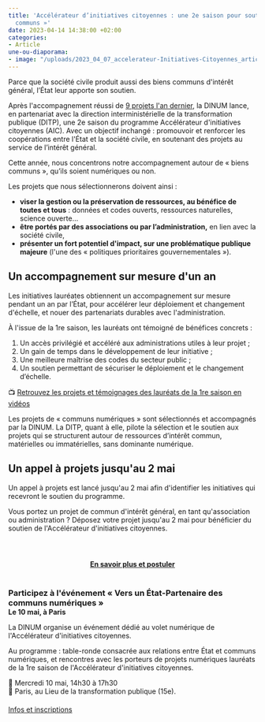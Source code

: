 ```yaml
---
title: 'Accélérateur d’initiatives citoyennes : une 2e saison pour soutenir des «
  communs »'
date: 2023-04-14 14:38:00 +02:00
categories:
- Article
une-ou-diaporama:
- image: "/uploads/2023_04_07_accelerateur-Initiatives-Citoyennes_article.jpg"
---
```


Parce que la société civile produit aussi des biens communs d'intérêt général, l’État leur apporte son soutien.

Après l'accompagnement réussi de [9 projets l'an dernier](https://citoyens.transformation.gouv.fr/laureats/ "9 projets l'an dernier - Lien externe"), la DINUM lance, en partenariat avec la direction interministérielle de la transformation publique (DITP), une 2e saison du programme Accélérateur d'initiatives citoyennes (AIC). Avec un objectif inchangé : promouvoir et renforcer les coopérations entre l'État et la société civile, en soutenant des projets au service de l’intérêt général.

Cette année, nous concentrons notre accompagnement autour de « biens communs », qu’ils soient numériques ou non.

Les projets que nous sélectionnerons doivent ainsi :
* **viser la gestion ou la préservation de ressources, au bénéfice de toutes et tous** : données et codes ouverts, ressources naturelles, science ouverte…
* **être portés par des associations ou par l’administration,** en lien avec la société civile,
* **présenter un fort potentiel d'impact, sur une problématique publique majeure** (l'une des « politiques prioritaires gouvernementales »).

## Un accompagnement sur mesure d'un an
Les initiatives lauréates obtiennent un accompagnement sur mesure pendant un an par l’État, pour accélérer leur déploiement et changement d'échelle, et nouer des partenariats durables avec l'administration. 

À l'issue de la 1re saison, les lauréats ont témoigné de bénéfices concrets :
1. Un accès privilégié et accéléré aux administrations utiles à leur projet ;
2. Un gain de temps dans le développement de leur initiative ;
3. Une meilleure maîtrise des codes du secteur public ;
4. Un soutien permettant de sécuriser le déploiement et le changement d’échelle.
 
📺 [Retrouvez les projets et témoignages des lauréats de la 1re saison en vidéos](https://www.dailymotion.com/playlist/x7o6u9 "Retrouvez les projets et témoignages des lauréats de la 1re saison en vidéos - Lien externe")

Les projets de « communs numériques » sont sélectionnés et accompagnés par la DINUM.
La DITP, quant à elle, pilote la sélection et le soutien aux projets qui se structurent autour de ressources d’intérêt commun, matérielles ou immatérielles, sans dominante numérique.

## Un appel à projets jusqu'au 2 mai
Un appel à projets est lancé jusqu'au 2 mai afin d'identifier les initiatives qui recevront le soutien du programme.

Vous portez un projet de commun d'intérêt général, en tant qu'association ou administration ?
Déposez votre projet jusqu'au 2 mai pour bénéficier du soutien de l'Accélérateur d'initiatives citoyennes.

<div align="center" style="margin-bottom: 30px; margin-top: 4em;"><a href="https://citoyens.transformation.gouv.fr/" class="button" title="En savoir plus et postuler"><b>En savoir plus et postuler</b></a></div>

<div class="encadre noir" style="margin-bottom:40px"><h3 style="margin-top: 40px; margin-bottom: 0px">Participez à l'événement «&nbsp;Vers un État-Partenaire des communs numériques&nbsp;»</h3><h4 style="margin-top: 0px; margin-bottom: 10px">Le 10 mai, à Paris</h4><p>La DINUM organise un événement dédié au volet numérique de l'Accélérateur d'initiatives citoyennes.</p><p>Au programme : table-ronde consacrée aux relations entre État et communs numériques, et rencontres avec les porteurs de projets numériques lauréats de la 1re saison de l'Accélérateur d'initiatives citoyennes.</p><p style="margin-top: 10px;">📅 Mercredi 10 mai, 14h30 à 17h30
<br>📍 Paris, au Lieu de la transformation publique (15e).</p>
<div class="lien-important" style="margin-top: 20px; margin-bottom: 0px"><p><a href="https://citoyens.transformation.gouv.fr/programme/" alt="Lire la suite - Lien externe">Infos et inscriptions</a></p></div></div>
